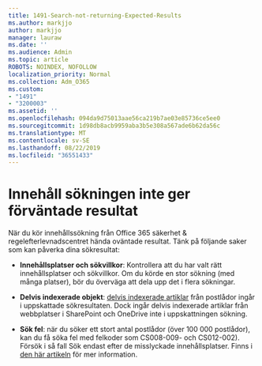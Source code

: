 ```yaml
---
title: 1491-Search-not-returning-Expected-Results
ms.author: markjjo
author: markjjo
manager: lauraw
ms.date: ''
ms.audience: Admin
ms.topic: article
ROBOTS: NOINDEX, NOFOLLOW
localization_priority: Normal
ms.collection: Adm_O365
ms.custom:
- "1491"
- "3200003"
ms.assetid: ''
ms.openlocfilehash: 094da9d75013aae56ca219b7ae03e85736ce5ee0
ms.sourcegitcommit: 1d98db8acb9959aba3b5e308a567ade6b62da56c
ms.translationtype: MT
ms.contentlocale: sv-SE
ms.lasthandoff: 08/22/2019
ms.locfileid: "36551433"
---
```

# <a name="content-search-not-returning-expected-results"></a>Innehåll sökningen inte ger förväntade resultat

När du kör innehållssökning från Office 365 säkerhet & regelefterlevnadscentret hända oväntade resultat. Tänk på följande saker som kan påverka dina sökresultat:

- **Innehållsplatser och sökvillkor**: Kontrollera att du har valt rätt innehållsplatser och sökvillkor. Om du körde en stor sökning (med många platser), bör du överväga att dela upp det i flera sökningar.

- **Delvis indexerade objekt**: [delvis indexerade artiklar](https://docs.microsoft.com/office365/securitycompliance/partially-indexed-items-in-content-search) från postlådor ingår i uppskattade sökresultaten. Dock ingår delvis indexerade artiklar från webbplatser i SharePoint och OneDrive inte i uppskattningen sökning.

- **Sök fel**: när du söker ett stort antal postlådor (över 100 000 postlådor), kan du få söka fel med felkoder som CS008-009- och CS012-002). Försök i så fall Sök endast efter de misslyckade innehållsplatser. Finns i [den här artikeln](https://docs.microsoft.com/office365/securitycompliance/retry-failed-content-search) för mer information.
